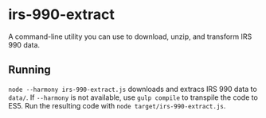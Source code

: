 # irs-990-extract
A command-line utility you can use to download, unzip, and transform IRS 990 data.

## Running
`node --harmony irs-990-extract.js` downloads and extracs IRS 990 data to `data/`. If `--harmony` is not available, use `gulp compile` to transpile the code to ES5. Run the resulting code with `node target/irs-990-extract.js`.
